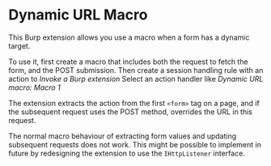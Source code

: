 # Dynamic URL Macro

This Burp extension allows you use a macro when a form has a dynamic target.

To use it, first create a macro that includes both the request to fetch the form, and the POST submission. Then create a session
handling rule with an action to *Invoke a Burp extension* Select an action handler like *Dynamic URL macro: Macro 1*

The extension extracts the action from the first `<form>` tag on a page, and if the subsequent request uses the POST method,
overrides the URL in this request.

The normal macro behaviour of extracting form values and updating subsequent requests does not work. This might be possible
to implement in future by redesigning the extension to use the `IHttpListener` interface.